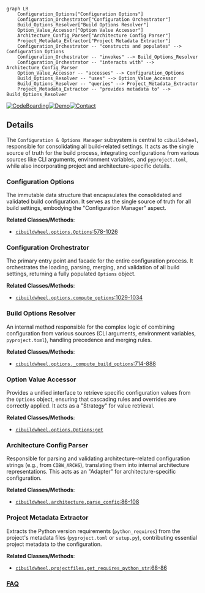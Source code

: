 ```mermaid
graph LR
    Configuration_Options["Configuration Options"]
    Configuration_Orchestrator["Configuration Orchestrator"]
    Build_Options_Resolver["Build Options Resolver"]
    Option_Value_Accessor["Option Value Accessor"]
    Architecture_Config_Parser["Architecture Config Parser"]
    Project_Metadata_Extractor["Project Metadata Extractor"]
    Configuration_Orchestrator -- "constructs and populates" --> Configuration_Options
    Configuration_Orchestrator -- "invokes" --> Build_Options_Resolver
    Configuration_Orchestrator -- "interacts with" --> Architecture_Config_Parser
    Option_Value_Accessor -- "accesses" --> Configuration_Options
    Build_Options_Resolver -- "uses" --> Option_Value_Accessor
    Build_Options_Resolver -- "queries" --> Project_Metadata_Extractor
    Project_Metadata_Extractor -- "provides metadata to" --> Build_Options_Resolver
```

[![CodeBoarding](https://img.shields.io/badge/Generated%20by-CodeBoarding-9cf?style=flat-square)](https://github.com/CodeBoarding/GeneratedOnBoardings)[![Demo](https://img.shields.io/badge/Try%20our-Demo-blue?style=flat-square)](https://www.codeboarding.org/demo)[![Contact](https://img.shields.io/badge/Contact%20us%20-%20contact@codeboarding.org-lightgrey?style=flat-square)](mailto:contact@codeboarding.org)

## Details

The `Configuration & Options Manager` subsystem is central to `cibuildwheel`, responsible for consolidating all build-related settings. It acts as the single source of truth for the build process, integrating configurations from various sources like CLI arguments, environment variables, and `pyproject.toml`, while also incorporating project and architecture-specific details.

### Configuration Options
The immutable data structure that encapsulates the consolidated and validated build configuration. It serves as the single source of truth for all build settings, embodying the "Configuration Manager" aspect.


**Related Classes/Methods**:

- <a href="https://github.com/pypa/cibuildwheel/blob/main/cibuildwheel/options.py#L578-L1026" target="_blank" rel="noopener noreferrer">`cibuildwheel.options.Options`:578-1026</a>


### Configuration Orchestrator
The primary entry point and facade for the entire configuration process. It orchestrates the loading, parsing, merging, and validation of all build settings, returning a fully populated `Options` object.


**Related Classes/Methods**:

- <a href="https://github.com/pypa/cibuildwheel/blob/main/cibuildwheel/options.py#L1029-L1034" target="_blank" rel="noopener noreferrer">`cibuildwheel.options.compute_options`:1029-1034</a>


### Build Options Resolver
An internal method responsible for the complex logic of combining configuration from various sources (CLI arguments, environment variables, `pyproject.toml`), handling precedence and merging rules.


**Related Classes/Methods**:

- <a href="https://github.com/pypa/cibuildwheel/blob/main/cibuildwheel/options.py#L714-L888" target="_blank" rel="noopener noreferrer">`cibuildwheel.options._compute_build_options`:714-888</a>


### Option Value Accessor
Provides a unified interface to retrieve specific configuration values from the `Options` object, ensuring that cascading rules and overrides are correctly applied. It acts as a "Strategy" for value retrieval.


**Related Classes/Methods**:

- <a href="https://github.com/pypa/cibuildwheel/blob/main/cibuildwheel/options.py" target="_blank" rel="noopener noreferrer">`cibuildwheel.options.Options:get`</a>


### Architecture Config Parser
Responsible for parsing and validating architecture-related configuration strings (e.g., from `CIBW_ARCHS`), translating them into internal architecture representations. This acts as an "Adapter" for architecture-specific configuration.


**Related Classes/Methods**:

- <a href="https://github.com/pypa/cibuildwheel/blob/main/cibuildwheel/architecture.py#L86-L108" target="_blank" rel="noopener noreferrer">`cibuildwheel.architecture.parse_config`:86-108</a>


### Project Metadata Extractor
Extracts the Python version requirements (`python_requires`) from the project's metadata files (`pyproject.toml` or `setup.py`), contributing essential project metadata to the configuration.


**Related Classes/Methods**:

- <a href="https://github.com/pypa/cibuildwheel/blob/main/cibuildwheel/projectfiles.py#L68-L86" target="_blank" rel="noopener noreferrer">`cibuildwheel.projectfiles.get_requires_python_str`:68-86</a>




### [FAQ](https://github.com/CodeBoarding/GeneratedOnBoardings/tree/main?tab=readme-ov-file#faq)